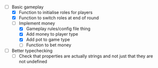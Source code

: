 - [ ] Basic gameplay
    - [x] Function to initialise roles for players
    - [x] Function to switch roles at end of round
    - [ ] Implement money
        - [x] Gameplay rules/config file thing
        - [x] Add money to player type
        - [x] Add pot to game type
        - [ ] Function to bet money
- [ ] Better typechecking
    - [ ] Check that properties are actually strings and not just that they are not undefined
